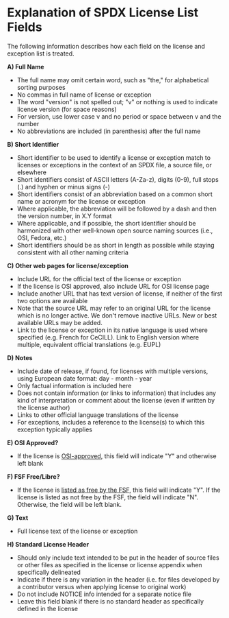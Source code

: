# Explanation of SPDX License List Fields
The following information describes how each field on the license and exception list is treated.

**A) Full Name**
* The full name may omit certain word, such as "the," for alphabetical sorting purposes
* No commas in full name of license or exception
* The word "version" is not spelled out; "v" or nothing is used to indicate license version (for space reasons)
* For version, use lower case v and no period or space between v and the number
* No abbreviations are included (in parenthesis) after the full name

**B) Short Identifier**
* Short identifier to be used to identify a license or exception match to licenses or exceptions in the context of an SPDX file, a source file, or elsewhere
* Short identifiers consist of ASCII letters (A-Za-z), digits (0-9), full stops (.) and hyphen or minus signs (-)
* Short identifiers consist of an abbreviation based on a common short name or acronym for the license or exception
* Where applicable, the abbreviation will be followed by a dash and then the version number, in X.Y format
* Where applicable, and if possible, the short identifier should be harmonized with other well-known open source naming sources (i.e., OSI, Fedora, etc.)
* Short identifiers should be as short in length as possible while staying consistent with all other naming criteria

**C) Other web pages for license/exception**
* Include URL for the official text of the license or exception
* If the license is OSI approved, also include URL for OSI license page
* Include another URL that has text version of license, if neither of the first two options are available
* Note that the source URL may refer to an original URL for the license which is no longer active. We don't remove inactive URLs. New or best available URLs may be added.
* Link to the license or exception in its native language is used where specified (e.g. French for CeCILL). Link to English version where multiple, equivalent official translations (e.g. EUPL)

**D) Notes**
* Include date of release, if found, for licenses with multiple versions, using European date format: day - month - year
* Only factual information is included here
* Does not contain information (or links to information) that includes any kind of interpretation or comment about the license (even if written by the license author)
* Links to other official language translations of the license
* For exceptions, includes a reference to the license(s) to which this exception typically applies

**E) OSI Approved?**
* If the license is [OSI-approved](https://opensource.org/licenses), this field will indicate "Y" and otherwise left blank

**F) FSF Free/Libre?**
* If the license is [listed as free by the FSF](https://www.gnu.org/licenses/license-list.en.html), this field will indicate "Y". If the license is listed as not free by the FSF, the field will indicate "N". Otherwise, the field will be left blank.

**G) Text**
* Full license text of the license or exception

**H) Standard License Header**
* Should only include text intended to be put in the header of source files or other files as specified in the license or license appendix when specifically delineated
* Indicate if there is any variation in the header (i.e. for files developed by a contributor versus when applying license to original work)
* Do not include NOTICE info intended for a separate notice file
* Leave this field blank if there is no standard header as specifically defined in the license
